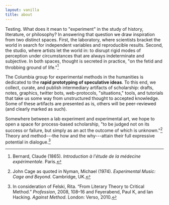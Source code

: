 ```yaml
---
layout: vanilla
title: about
---
```


Testing. What does it mean to "experiment" in the study of history, literature, or
philosophy? In answering that question we draw inspiration from two distinct
spaces. First, the laboratory, where scientists bracket the world in search
for independent variables and reproducible results. Second, the studio, where
artists let the world in: to disrupt rigid modes of perception under
circumstances that are always indeterminate and subjective. In both spaces,
thought is secreted in practice, "on the fetid and throbbing ground of
life."[^1]

The Columbia group for experimental methods in the humanities is dedicated to
the **rapid prototyping of speculative ideas**. To this end, we collect,
curate, and publish intermediary artifacts of scholarship: drafts, notes,
graphics, twitter bots, web-protocols, "situations," tools, and tutorials that
take us some way from unstructured thought to accepted knowledge. Some of
these artifacts are presented as is, others will be peer-reviewed (and clearly
marked as such).

Somewhere between a lab experiment and experimental art, we hope to open a
space for process-based scholarship, "to be judged not on its success or
failure, but simply as an act the outcome of which is unknown."[^2] Theory and
method---the how and the why---attain their full expressive potential in
dialogue.[^3]

[^1]: Bernard, Claude (1865). *Introduction à l'étude de la médecine expérimentale*. Paris.

[^2]: John Cage as quoted in Nyman, Michael (1974). *Experimental Music: Cage and Beyond*. Cambridge, UK.

[^3]: In consideration of Felski, Rita. “From Literary Theory to Critical Method.” *Profession*, 2008, 108–16 and Feyerabend, Paul K, and Ian Hacking. *Against Method*. London: Verso, 2010.

